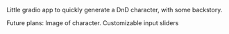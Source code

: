 Little gradio app to quickly generate a DnD character, with some backstory. 

Future plans:
Image of character.
Customizable input sliders
